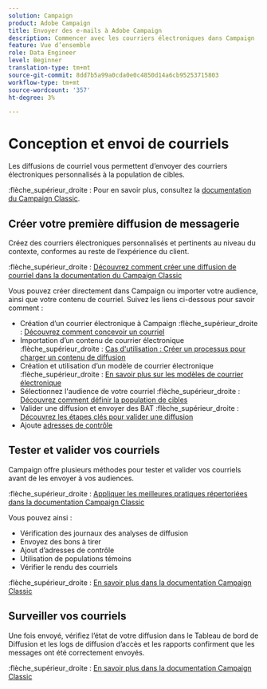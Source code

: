 ```yaml
---
solution: Campaign
product: Adobe Campaign
title: Envoyer des e-mails à Adobe Campaign
description: Commencer avec les courriers électroniques dans Campaign
feature: Vue d’ensemble
role: Data Engineer
level: Beginner
translation-type: tm+mt
source-git-commit: 8dd7b5a99a0cda0e0c4850d14a6cb95253715803
workflow-type: tm+mt
source-wordcount: '357'
ht-degree: 3%

---
```


# Conception et envoi de courriels

Les diffusions de courriel vous permettent d’envoyer des courriers électroniques personnalisés à la population de cibles.

:flèche_supérieur_droite : Pour en savoir plus, consultez la [documentation du Campaign Classic](https://experienceleague.adobe.com/docs/campaign-classic/using/sending-messages/sending-emails/about-email-channel.html).

## Créer votre première diffusion de messagerie

Créez des courriers électroniques personnalisés et pertinents au niveau du contexte, conformes au reste de l’expérience du client.

:flèche_supérieur_droite : [Découvrez comment créer une diffusion de courriel dans la documentation du Campaign Classic](https://experienceleague.adobe.com/docs/campaign-classic/using/designing-content/editing-html-content/use-case--creating-an-email-delivery.html)

Vous pouvez créer directement dans Campaign ou importer votre audience, ainsi que votre contenu de courriel. Suivez les liens ci-dessous pour savoir comment :

* Création d’un courrier électronique à Campaign
:flèche_supérieur_droite : [Découvrez comment concevoir un courriel](https://experienceleague.adobe.com/docs/campaign-classic/using/sending-messages/sending-emails/defining-the-email-content.html)
* Importation d’un contenu de courrier électronique
:flèche_supérieur_droite : [Cas d&#39;utilisation : Créer un processus pour charger un contenu de diffusion](https://experienceleague.adobe.com/docs/campaign-classic/using/automating-with-workflows/use-cases/deliveries/loading-delivery-content.html)
* Création et utilisation d’un modèle de courrier électronique
:flèche_supérieur_droite : [En savoir plus sur les modèles de courrier électronique](https://experienceleague.adobe.com/docs/campaign-classic/using/sending-messages/using-delivery-templates/about-templates.html)
* Sélectionnez l&#39;audience de votre courriel
:flèche_supérieur_droite : [Découvrez comment définir la population de cibles](https://experienceleague.adobe.com/docs/campaign-classic/using/sending-messages/key-steps-when-creating-a-delivery/steps-defining-the-target-population.html)
* Valider une diffusion et envoyer des BAT
:flèche_supérieur_droite : [Découvrez les étapes clés pour valider une diffusion](https://experienceleague.adobe.com/docs/campaign-classic/using/sending-messages/key-steps-when-creating-a-delivery/steps-validating-the-delivery.html)
* Ajoute [adresses de contrôle](https://experienceleague.adobe.com/docs/campaign-classic/using/sending-messages/using-seed-addresses/about-seed-addresses.html)

## Tester et valider vos courriels

Campaign offre plusieurs méthodes pour tester et valider vos courriels avant de les envoyer à vos audiences.

:flèche_supérieur_droite : [Appliquer les meilleures pratiques répertoriées dans la documentation Campaign Classic](https://experienceleague.adobe.com/docs/campaign-classic/using/sending-messages/key-steps-when-creating-a-delivery/delivery-bestpractices/check-before-sending.html)

Vous pouvez ainsi :

* Vérification des journaux des analyses de diffusion
* Envoyez des bons à tirer
* Ajout d’adresses de contrôle
* Utilisation de populations témoins
* Vérifier le rendu des courriels

:flèche_supérieur_droite : [En savoir plus dans la documentation Campaign Classic](https://experienceleague.adobe.com/docs/campaign-classic/using/sending-messages/key-steps-when-creating-a-delivery/steps-validating-the-delivery.html)

## Surveiller vos courriels

Une fois envoyé, vérifiez l’état de votre diffusion dans le Tableau de bord de Diffusion et les logs de diffusion d’accès et les rapports confirment que les messages ont été correctement envoyés.

:flèche_supérieur_droite : [En savoir plus dans la documentation Campaign Classic](https://experienceleague.adobe.com/docs/campaign-classic/using/sending-messages/key-steps-when-creating-a-delivery/delivery-bestpractices/track-and-monitor.html)

